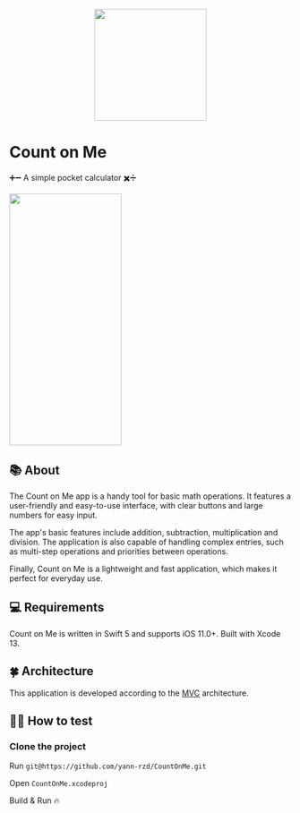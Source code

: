 <h1 align="center">
  <br>
  <img src="https://i.imgur.com/HbQ2aMU.png" width="200"></a>
  <br>
</h1>

# Count on Me
➕➖ A simple pocket calculator ✖️➗

<img src="https://i.imgur.com/1cT2Vth.png" width="200" height="450"> 

## 📚 About
The Count on Me app is a handy tool for basic math operations. It features a user-friendly and easy-to-use interface, with clear buttons and large numbers for easy input.

The app's basic features include addition, subtraction, multiplication and division. The application is also capable of handling complex entries, such as multi-step operations and priorities between operations.

Finally, Count on Me is a lightweight and fast application, which makes it perfect for everyday use.

## 💻 Requirements
Count on Me is written in Swift 5 and supports iOS 11.0+. Built with Xcode 13.

## 🍀 Architecture
This application is developed according to the [MVC](https://medium.com/@joespinelli_6190/mvc-model-view-controller-ef878e2fd6f5) architecture.

## 🕵️‍♂️ How to test 
### Clone the project

Run `git@https://github.com/yann-rzd/CountOnMe.git`

Open `CountOnMe.xcodeproj`

Build & Run 🔥

